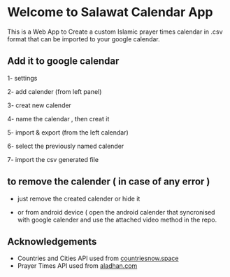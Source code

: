 # Welcome to Salawat Calendar App

This is a Web App to Create a custom Islamic prayer times calendar in .csv format that can be imported to your google calendar.


## Add it to google calendar

1- settings 

2- add calender (from left panel)

3- creat new calender 

4- name the calendar , then creat it 

5- import & export (from the left calendar)

6- select the previously named calender 

7- import the csv generated file 



## to remove the calender ( in case of any error )

- just remove the created calender or hide it 

- or from android device ( open the android calender that syncronised with google calender and use the attached video method in the repo.

## Acknowledgements
* Countries and Cities API used from [countriesnow.space](https://countriesnow.space/)
* Prayer Times API used from [aladhan.com](https://aladhan.com/)